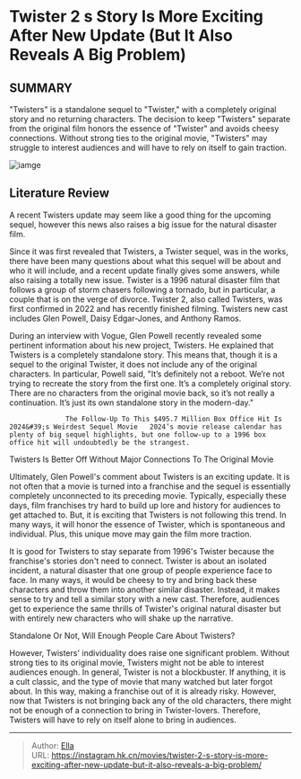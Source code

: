 # Twister 2 s Story Is More Exciting After New Update (But It Also Reveals A Big Problem)


## SUMMARY 



  &#34;Twisters&#34; is a standalone sequel to &#34;Twister,&#34; with a completely original story and no returning characters.   The decision to keep &#34;Twisters&#34; separate from the original film honors the essence of &#34;Twister&#34; and avoids cheesy connections.   Without strong ties to the original movie, &#34;Twisters&#34; may struggle to interest audiences and will have to rely on itself to gain traction.  

![iamge](https://static1.srcdn.com/wordpress/wp-content/uploads/2023/05/twister.jpeg)

## Literature Review

A recent Twisters update may seem like a good thing for the upcoming sequel, however this news also raises a big issue for the natural disaster film.




Since it was first revealed that Twisters, a Twister sequel, was in the works, there have been many questions about what this sequel will be about and who it will include, and a recent update finally gives some answers, while also raising a totally new issue. Twister is a 1996 natural disaster film that follows a group of storm chasers following a tornado, but in particular, a couple that is on the verge of divorce. Twister 2, also called Twisters, was first confirmed in 2022 and has recently finished filming. Twisters new cast includes Glen Powell, Daisy Edgar-Jones, and Anthony Ramos.




During an interview with Vogue, Glen Powell recently revealed some pertinent information about his new project, Twisters. He explained that Twisters is a completely standalone story. This means that, though it is a sequel to the original Twister, it does not include any of the original characters. In particular, Powell said, &#34;It’s definitely not a reboot. We’re not trying to recreate the story from the first one. It’s a completely original story. There are no characters from the original movie back, so it’s not really a continuation. It’s just its own standalone story in the modern-day.&#34;

                  The Follow-Up To This $495.7 Million Box Office Hit Is 2024&#39;s Weirdest Sequel Movie   2024’s movie release calendar has plenty of big sequel highlights, but one follow-up to a 1996 box office hit will undoubtedly be the strangest.   


 Twisters Is Better Off Without Major Connections To The Original Movie 
          




Ultimately, Glen Powell&#39;s comment about Twisters is an exciting update. It is not often that a movie is turned into a franchise and the sequel is essentially completely unconnected to its preceding movie. Typically, especially these days, film franchises try hard to build up lore and history for audiences to get attached to. But, it is exciting that Twisters is not following this trend. In many ways, it will honor the essence of Twister, which is spontaneous and individual. Plus, this unique move may gain the film more traction.

It is good for Twisters to stay separate from 1996&#39;s Twister because the franchise&#39;s stories don&#39;t need to connect. Twister is about an isolated incident, a natural disaster that one group of people experience face to face. In many ways, it would be cheesy to try and bring back these characters and throw them into another similar disaster. Instead, it makes sense to try and tell a similar story with a new cast. Therefore, audiences get to experience the same thrills of Twister&#39;s original natural disaster but with entirely new characters who will shake up the narrative.






 Standalone Or Not, Will Enough People Care About Twisters? 
          

However, Twisters&#39; individuality does raise one significant problem. Without strong ties to its original movie, Twisters might not be able to interest audiences enough. In general, Twister is not a blockbuster. If anything, it is a cult classic, and the type of movie that many watched but later forgot about. In this way, making a franchise out of it is already risky. However, now that Twisters is not bringing back any of the old characters, there might not be enough of a connection to bring in Twister-lovers. Therefore, Twisters will have to rely on itself alone to bring in audiences.



---

> Author: [Ella](https://instagram.hk.cn/)  
> URL: https://instagram.hk.cn/movies/twister-2-s-story-is-more-exciting-after-new-update-but-it-also-reveals-a-big-problem/  

